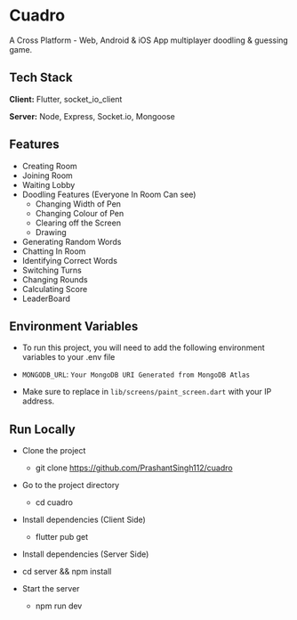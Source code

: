 
# Cuadro

A Cross Platform - Web, Android & iOS App multiplayer doodling & guessing game.


## Tech Stack

**Client:** Flutter, socket_io_client

**Server:** Node, Express, Socket.io, Mongoose

  
## Features

- Creating Room
- Joining Room
- Waiting Lobby
- Doodling Features (Everyone In Room Can see)
    - Changing Width of Pen
    - Changing Colour of Pen
    - Clearing off the Screen
    - Drawing
- Generating Random Words
- Chatting In Room
- Identifying Correct Words
- Switching Turns
- Changing Rounds
- Calculating Score
- LeaderBoard
  
## Environment Variables

- To run this project, you will need to add the following environment variables to your .env file

- `MONGODB_URL`: `Your MongoDB URI Generated from MongoDB Atlas`

- Make sure to replace <yourip> in `lib/screens/paint_screen.dart` with your IP address.

  
## Run Locally

- Clone the project


     - git clone https://github.com/PrashantSingh112/cuadro


- Go to the project directory

     - cd cuadro


- Install dependencies (Client Side)

     - flutter pub get


- Install dependencies (Server Side)

- cd server && npm install


- Start the server

    - npm run dev
